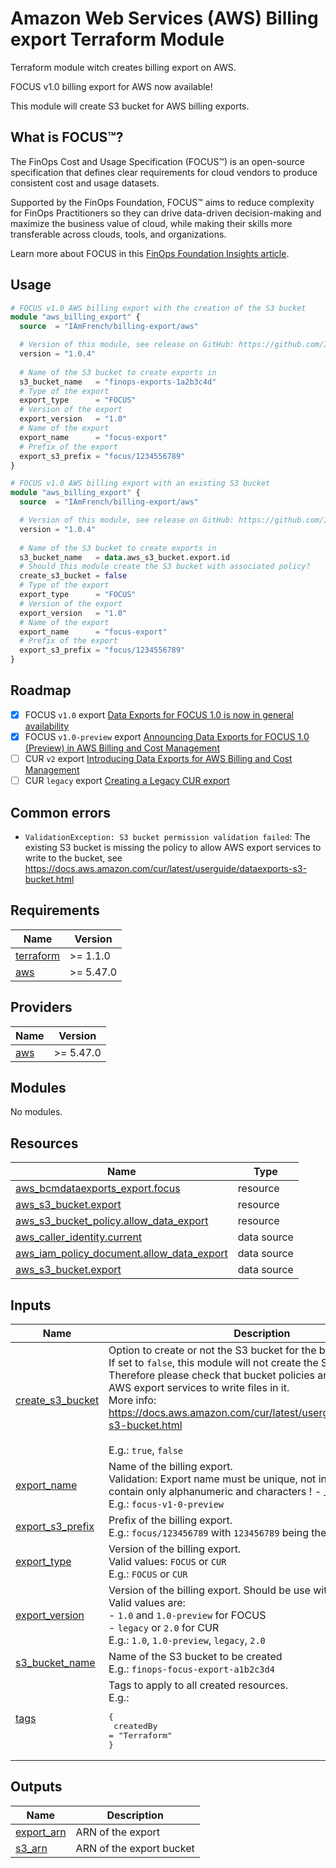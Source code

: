 # Amazon Web Services (AWS) Billing export Terraform Module

Terraform module witch creates billing export on AWS.

FOCUS v1.0 billing export for AWS now available!

This module will create S3 bucket for AWS billing exports.

## What is FOCUS™?

The FinOps Cost and Usage Specification (FOCUS™) is an open-source specification that defines clear requirements for cloud vendors to produce consistent cost and usage datasets.

Supported by the FinOps Foundation, FOCUS™ aims to reduce complexity for FinOps Practitioners so they can drive data-driven decision-making and maximize the business value of cloud, while making their skills more transferable across clouds, tools, and organizations.

Learn more about FOCUS in this [FinOps Foundation Insights article](https://www.finops.org/insights/focus-1-0-available/).

## Usage

```terraform
# FOCUS v1.0 AWS billing export with the creation of the S3 bucket
module "aws_billing_export" {
  source  = "IAmFrench/billing-export/aws"

  # Version of this module, see release on GitHub: https://github.com/IAmFrench/terraform-aws-billing-export/releases
  version = "1.0.4"
  
  # Name of the S3 bucket to create exports in
  s3_bucket_name   = "finops-exports-1a2b3c4d"
  # Type of the export
  export_type      = "FOCUS"
  # Version of the export
  export_version   = "1.0"
  # Name of the export
  export_name      = "focus-export"
  # Prefix of the export
  export_s3_prefix = "focus/1234556789"
}
```

```terraform
# FOCUS v1.0 AWS billing export with an existing S3 bucket
module "aws_billing_export" {
  source  = "IAmFrench/billing-export/aws"

  # Version of this module, see release on GitHub: https://github.com/IAmFrench/terraform-aws-billing-export/releases
  version = "1.0.4"
  
  # Name of the S3 bucket to create exports in
  s3_bucket_name   = data.aws_s3_bucket.export.id
  # Should this module create the S3 bucket with associated policy?
  create_s3_bucket = false
  # Type of the export
  export_type      = "FOCUS"
  # Version of the export
  export_version   = "1.0"
  # Name of the export
  export_name      = "focus-export"
  # Prefix of the export
  export_s3_prefix = "focus/1234556789"
}
```
## Roadmap

- [X] FOCUS `v1.0` export [Data Exports for FOCUS 1.0 is now in general availability](https://aws.amazon.com/blogs/aws-cloud-financial-management/data-exports-for-focus-1-0-is-now-generally-available/) 
- [X] FOCUS `v1.0-preview` export [Announcing Data Exports for FOCUS 1.0 (Preview) in AWS Billing and Cost Management](https://aws.amazon.com/blogs/aws-cloud-financial-management/announcing-data-exports-for-focus-1-0-preview-in-aws-billing-and-cost-management/)
- [ ] CUR `v2` export [Introducing Data Exports for AWS Billing and Cost Management](https://aws.amazon.com/blogs/aws-cloud-financial-management/introducing-data-exports-for-billing-and-cost-management/)
- [ ] CUR `legacy` export [Creating a Legacy CUR export](https://docs.aws.amazon.com/cur/latest/userguide/dataexports-create-legacy.html)

## Common errors

- `ValidationException: S3 bucket permission validation failed`: The existing S3 bucket is missing the policy to allow AWS export services to write to the bucket, see https://docs.aws.amazon.com/cur/latest/userguide/dataexports-s3-bucket.html

<!-- BEGINNING OF PRE-COMMIT-TERRAFORM DOCS HOOK -->
## Requirements

| Name | Version |
|------|---------|
| <a name="requirement_terraform"></a> [terraform](#requirement\_terraform) | >= 1.1.0 |
| <a name="requirement_aws"></a> [aws](#requirement\_aws) | >= 5.47.0 |

## Providers

| Name | Version |
|------|---------|
| <a name="provider_aws"></a> [aws](#provider\_aws) | >= 5.47.0 |

## Modules

No modules.

## Resources

| Name | Type |
|------|------|
| [aws_bcmdataexports_export.focus](https://registry.terraform.io/providers/hashicorp/aws/latest/docs/resources/bcmdataexports_export) | resource |
| [aws_s3_bucket.export](https://registry.terraform.io/providers/hashicorp/aws/latest/docs/resources/s3_bucket) | resource |
| [aws_s3_bucket_policy.allow_data_export](https://registry.terraform.io/providers/hashicorp/aws/latest/docs/resources/s3_bucket_policy) | resource |
| [aws_caller_identity.current](https://registry.terraform.io/providers/hashicorp/aws/latest/docs/data-sources/caller_identity) | data source |
| [aws_iam_policy_document.allow_data_export](https://registry.terraform.io/providers/hashicorp/aws/latest/docs/data-sources/iam_policy_document) | data source |
| [aws_s3_bucket.export](https://registry.terraform.io/providers/hashicorp/aws/latest/docs/data-sources/s3_bucket) | data source |

## Inputs

| Name | Description | Type | Default | Required |
|------|-------------|------|---------|:--------:|
| <a name="input_create_s3_bucket"></a> [create\_s3\_bucket](#input\_create\_s3\_bucket) | Option to create or not the S3 bucket for the billing export.<br>If set to `false`, this module will not create the S3 bucket.<br>Therefore please check that bucket policies are sets to allow AWS export services to write files in it.<br>More info: https://docs.aws.amazon.com/cur/latest/userguide/dataexports-s3-bucket.html<br><br>E.g.: `true`, `false` | `bool` | `true` | no |
| <a name="input_export_name"></a> [export\_name](#input\_export\_name) | Name of the billing export. <br>Validation: Export name must be unique, not include spaces, and contain only alphanumeric and characters ! - \_ . * ' ( )<br>E.g.: `focus-v1-0-preview` | `string` | n/a | yes |
| <a name="input_export_s3_prefix"></a> [export\_s3\_prefix](#input\_export\_s3\_prefix) | Prefix of the billing export.<br>E.g.: `focus/123456789` with `123456789` being the account id | `string` | `""` | no |
| <a name="input_export_type"></a> [export\_type](#input\_export\_type) | Version of the billing export.<br>Valid values: `FOCUS` or `CUR`<br>E.g.: `FOCUS` or `CUR` | `string` | n/a | yes |
| <a name="input_export_version"></a> [export\_version](#input\_export\_version) | Version of the billing export. Should be use with `export_type`.<br>Valid values are:<br>- `1.0` and `1.0-preview` for FOCUS<br>- `legacy` or `2.0` for CUR<br>E.g.: `1.0`, `1.0-preview`, `legacy`, `2.0` | `string` | n/a | yes |
| <a name="input_s3_bucket_name"></a> [s3\_bucket\_name](#input\_s3\_bucket\_name) | Name of the S3 bucket to be created<br>E.g.: `finops-focus-export-a1b2c3d4` | `string` | n/a | yes |
| <a name="input_tags"></a> [tags](#input\_tags) | Tags to apply to all created resources.<br>E.g.:<pre>{<br>  createdBy = "Terraform"<br>}</pre> | `map(string)` | `{}` | no |

## Outputs

| Name | Description |
|------|-------------|
| <a name="output_export_arn"></a> [export\_arn](#output\_export\_arn) | ARN of the export |
| <a name="output_s3_arn"></a> [s3\_arn](#output\_s3\_arn) | ARN of the export bucket |
<!-- END OF PRE-COMMIT-TERRAFORM DOCS HOOK -->
